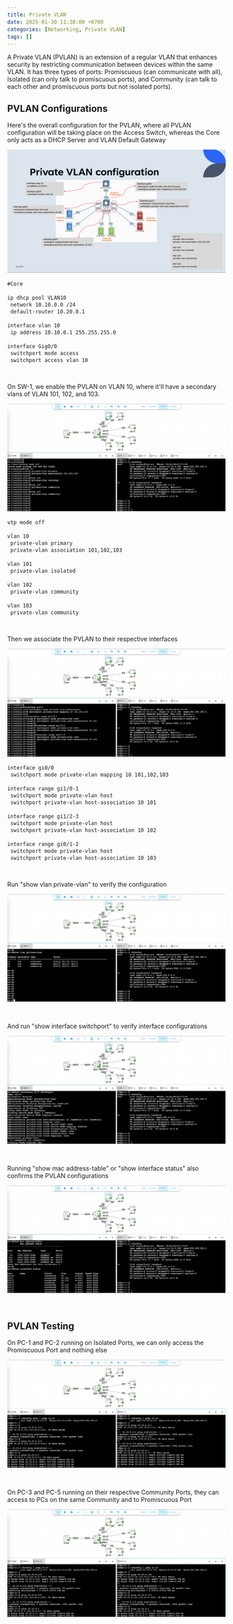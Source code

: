 ```yaml
---
title: Private VLAN
date: 2025-01-30 11:30:00 +0700
categories: [Networking, Private VLAN]
tags: []
---
```


A Private VLAN (PVLAN) is an extension of a regular VLAN that enhances security by restricting communication between devices within the same VLAN. It has three types of ports: Promiscuous (can communicate with all), Isolated (can only talk to promiscuous ports), and Community (can talk to each other and promiscuous ports but not isolated ports).

## PVLAN Configurations

Here's the overall configuration for the PVLAN, where all PVLAN configuration will be taking place on the Access Switch, whereas the Core only acts as a DHCP Server and VLAN Default Gateway

![x](/static/2025-01-30-pvlan/02.png)

```text
#Core

ip dhcp pool VLAN10
 network 10.10.0.0 /24
 default-router 10.20.0.1

interface vlan 10
 ip address 10.10.0.1 255.255.255.0

interface Gig0/0
 switchport mode access
 switchport access vlan 10
```

<br>

On SW-1, we enable the PVLAN on VLAN 10, where it'll have a secondary vlans of VLAN 101, 102, and 103.

![x](/static/2025-01-30-pvlan/01.png)

```text
vtp mode off

vlan 10
 private-vlan primary
 private-vlan association 101,102,103

vlan 101
 private-vlan isolated

vlan 102
 private-vlan community

vlan 103
 private-vlan community

```

<br>

Then we associate the PVLAN to their respective interfaces

![x](/static/2025-01-30-pvlan/03.png)

```text
interface gi0/0
 switchport mode private-vlan mapping 10 101,102,103

interface range gi1/0-1
 switchport mode private-vlan host
 switchport private-vlan host-association 10 101

interface range gi1/2-3
 switchport mode private-vlan host
 switchport private-vlan host-association 10 102

interface range gi0/1-2
 switchport mode private-vlan host
 switchport private-vlan host-association 10 103
```

<br>

Run "show vlan private-vlan" to verify the configuration

![x](/static/2025-01-30-pvlan/04.png)

<br>

And run "show interface switchport" to verify interface configurations

![x](/static/2025-01-30-pvlan/05.png)

<br>

Running "show mac address-table" or "show interface status" also confirms the PVLAN configurations

![x](/static/2025-01-30-pvlan/06.png)

<br>

## PVLAN Testing

On PC-1 and PC-2 running on Isolated Ports, we can only access the Promiscuous Port and nothing else

![x](/static/2025-01-30-pvlan/07.png)

<br>

On PC-3 and PC-5 running on their respective Community Ports, they can access to PCs on the same Community and to Promiscuous Port

![x](/static/2025-01-30-pvlan/08.png)

<br>

















